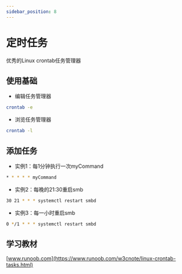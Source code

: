 ```yaml
---
sidebar_position: 8
---
```


# 定时任务
优秀的Linux crontab任务管理器

## 使用基础
- 编辑任务管理器
```bash
crontab -e
```
- 浏览任务管理器
```bash
crontab -l
```

## 添加任务

- 实例1：每1分钟执行一次myCommand
```bash
* * * * * myCommand
```

- 实例2：每晚的21:30重启smb
```bash
30 21 * * * systemctl restart smbd
```

- 实例3：每一小时重启smb
```bash
0 */1 * * * systemctl restart smbd
```

## 学习教材

[www.runoob.com](https://www.runoob.com/w3cnote/linux-crontab-tasks.html)

